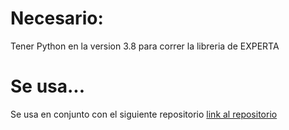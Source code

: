 # Necesario:

Tener Python en la version 3.8 para correr la libreria de EXPERTA

# Se usa...
Se usa en conjunto con el siguiente repositorio [link al repositorio](https://github.com/zacksPerez43/sbr-ia)


